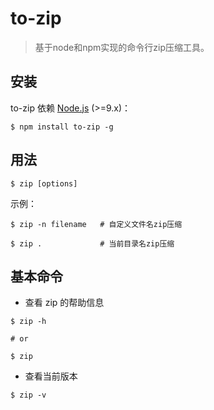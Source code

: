 # to-zip

>
>基于node和npm实现的命令行zip压缩工具。


## 安装

to-zip 依赖 [Node.js](https://nodejs.org/en/) (>=9.x)：

```shell
$ npm install to-zip -g
```

## 用法

```shell
$ zip [options]
```

示例：

```shell
$ zip -n filename   # 自定义文件名zip压缩

$ zip .             # 当前目录名zip压缩
```

## 基本命令

* 查看 zip 的帮助信息
  
```shell
$ zip -h

# or

$ zip
```

* 查看当前版本

```shell
$ zip -v
```  
